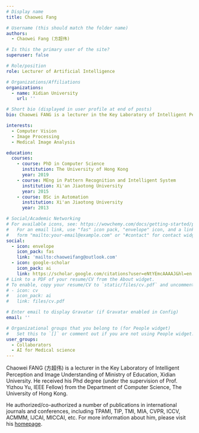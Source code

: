 ```yaml
---
# Display name
title: Chaowei Fang

# Username (this should match the folder name)
authors:
  - Chaowei Fang (方超伟)

# Is this the primary user of the site?
superuser: false

# Role/position
role: Lecturer of Artificial Intelligence

# Organizations/Affiliations
organizations:
  - name: Xidian University
    url: ''

# Short bio (displayed in user profile at end of posts)
bio: Chaowei FANG is a lecturer in the Key Laboratory of Intelligent Perception and Image Understanding of Ministry of Education, Xidian University.

interests:
  - Computer Vision
  - Image Processing
  - Medical Image Analysis

education:
  courses:
    - course: PhD in Computer Science
      institution: The University of Hong Kong
      year: 2019
    - course: MEng in Pattern Recognition and Intelligent System
      institution: Xi'an Jiaotong University
      year: 2015
    - course: BSc in Automation
      institution: Xi'an Jiaotong University
      year: 2013

# Social/Academic Networking
# For available icons, see: https://wowchemy.com/docs/getting-started/page-builder/#icons
#   For an email link, use "fas" icon pack, "envelope" icon, and a link in the
#   form "mailto:your-email@example.com" or "#contact" for contact widget.
social:
  - icon: envelope
    icon_pack: fas
    link: 'mailto:chaoweifang@outlook.com'
  - icon: google-scholar
    icon_pack: ai
    link: https://scholar.google.com/citations?user=eNtYEmcAAAAJ&hl=en
# Link to a PDF of your resume/CV from the About widget.
# To enable, copy your resume/CV to `static/files/cv.pdf` and uncomment the lines below.
# - icon: cv
#   icon_pack: ai
#   link: files/cv.pdf

# Enter email to display Gravatar (if Gravatar enabled in Config)
email: ''

# Organizational groups that you belong to (for People widget)
#   Set this to `[]` or comment out if you are not using People widget.
user_groups:
  - Collaborators
  - AI for Medical science
---
```


Chaowei FANG (方超伟) is a lecturer in the Key Laboratory of Intelligent Perception and Image Understanding of Ministry of Education, Xidian University. He received his Phd degree (under the supervision of Prof. Yizhou Yu, IEEE Fellow) from the Department of Computer Science, The University of Hong Kong. 

He authorized/co-authorized a number of publications in international journals and conferences, including TPAMI, TIP, TMI, MIA, CVPR, ICCV, ACMMM, IJCAI, MICCAI, etc. For more information about him, please visit his [homepage](https://chaoweifang.github.io). 

